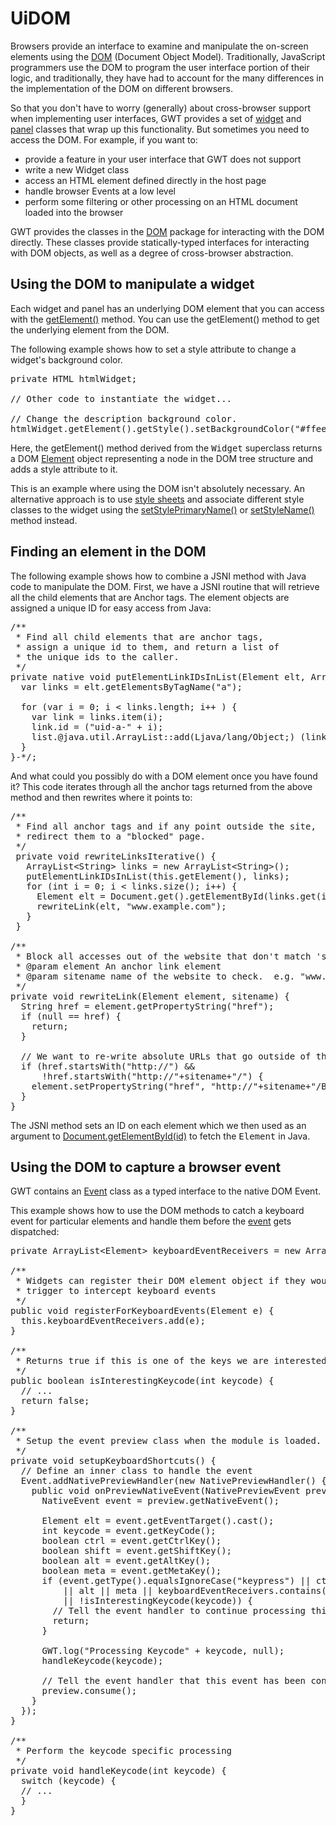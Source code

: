 UiDOM
===

<p>Browsers provide an interface to examine and manipulate the on-screen elements using the <a href="http://w3c.org/DOM/">DOM</a> (Document Object Model).
Traditionally, JavaScript programmers use the DOM to program the user interface portion of their logic, and traditionally, they have had to account for the many differences in the
implementation of the DOM on different browsers.</p>

<p>So that you don't have to worry (generally) about cross-browser support when implementing user interfaces, GWT provides a set of <a href="DevGuideUiWidgets.html">widget</a> and <a href="DevGuideUiPanels.html">panel</a> classes that wrap up this functionality. But sometimes you need to access the DOM. For example, if you
want to:</p>

<ul>
<li>provide a feature in your user interface that GWT does not support</li>

<li>write a new Widget class</li>

<li>access an HTML element defined directly in the host page</li>

<li>handle browser Events at a low level</li>

<li>perform some filtering or other processing on an HTML document loaded into the browser</li>
</ul>



<p>GWT provides the classes in the <a href="/javadoc/latest/com/google/gwt/dom/client/package-summary.html">DOM</a>
package for interacting with the DOM directly. These classes provide statically-typed interfaces for interacting with DOM objects, as well as a degree of
cross-browser abstraction.</p>

<h2>Using the DOM to manipulate a widget</h2>

<p>Each widget and panel has an underlying DOM element that you can access with the <a href="/javadoc/latest/com/google/gwt/user/client/ui/UIObject.html#getElement()">getElement()</a> method. You can use the
getElement() method to get the underlying element from the DOM.</p>

<p>The following example shows how to set a style attribute to change a widget's background color.</p>

<pre class="prettyprint">
private HTML htmlWidget;

// Other code to instantiate the widget...

// Change the description background color.
htmlWidget.getElement().getStyle().setBackgroundColor("#ffee80");
</pre>

<p>Here, the getElement() method derived from the <tt>Widget</tt> superclass returns a DOM <a href="/javadoc/latest/com/google/gwt/dom/client/Element.html">Element</a> object representing a node in the DOM tree
structure and adds a style attribute to it.</p>

<p>This is an example where using the DOM isn't absolutely necessary. An alternative approach is to use <a href="DevGuideUiCss.html">style sheets</a> and
associate different style classes to the widget using the <a href="/javadoc/latest/com/google/gwt/user/client/ui/UIObject.html#setStylePrimaryName(java.lang.String)">setStylePrimaryName()</a> or <a href="/javadoc/latest/com/google/gwt/user/client/ui/UIObject.html#setStyleName(java.lang.String)">setStyleName()</a> method
instead.</p>

<h2>Finding an element in the DOM</h2>

<p>The following example shows how to combine a JSNI method with Java code to manipulate the DOM. First, we have a JSNI routine that will retrieve all the child elements that are
Anchor tags. The element objects are assigned a unique ID for easy access from Java:</p>

<pre class="prettyprint">
/**
 * Find all child elements that are anchor tags,
 * assign a unique id to them, and return a list of
 * the unique ids to the caller.
 */
private native void putElementLinkIDsInList(Element elt, ArrayList&lt;String&gt; list) /*-{
  var links = elt.getElementsByTagName(&quot;a&quot;);

  for (var i = 0; i &lt; links.length; i++ ) {
    var link = links.item(i);
    link.id = (&quot;uid-a-&quot; + i);
    list.@java.util.ArrayList::add(Ljava/lang/Object;) (link.id);
  }
}-*/;
</pre>

<p>And what could you possibly do with a DOM element once you have found it? This code iterates through all the anchor tags returned from the above method and then rewrites where
it points to:</p>

<pre class="prettyprint">
/**
 * Find all anchor tags and if any point outside the site, 
 * redirect them to a &quot;blocked&quot; page.
 */
 private void rewriteLinksIterative() {
   ArrayList&lt;String&gt; links = new ArrayList&lt;String>();
   putElementLinkIDsInList(this.getElement(), links);
   for (int i = 0; i &lt; links.size(); i++) {
     Element elt = Document.get().getElementById(links.get(i));
     rewriteLink(elt, &quot;www.example.com&quot;);
   }
 }

/**
 * Block all accesses out of the website that don't match 'sitename'
 * @param element An anchor link element
 * @param sitename name of the website to check.  e.g. &quot;www.example.com&quot;
 */
private void rewriteLink(Element element, sitename) {
  String href = element.getPropertyString(&quot;href&quot;);
  if (null == href) {
    return;
  }

  // We want to re-write absolute URLs that go outside of this site
  if (href.startsWith(&quot;http://&quot;) &amp;&amp;
      !href.startsWith(&quot;http://&quot;+sitename+&quot;/&quot;) {
    element.setPropertyString(&quot;href&quot;, &quot;http://&quot;+sitename+&quot;/Blocked.html&quot;);
  }
}
</pre>

<p>The JSNI method sets an ID on each element which we then used as an argument to <a href="/javadoc/latest/com/google/gwt/dom/client/Document.html#getElementById(java.lang.String)">Document.getElementById(id)</a> to
fetch the <tt>Element</tt> in Java.</p>

<h2>Using the DOM to capture a browser event</h2>

<p>GWT contains an <a href="/javadoc/latest/com/google/gwt/dom/client/NativeEvent.html">Event</a> class as a typed interface to the
native DOM Event.</p>

<p>This example shows how to use the DOM methods to catch a keyboard event for particular elements and handle them before the <a href="DevGuideUiHandlers.html">event</a> gets dispatched:</p>

<pre class="prettyprint">
private ArrayList&lt;Element&gt; keyboardEventReceivers = new ArrayList&lt;Element&gt;();

/**
 * Widgets can register their DOM element object if they would like to be a
 * trigger to intercept keyboard events
 */
public void registerForKeyboardEvents(Element e) {
  this.keyboardEventReceivers.add(e);
}

/**
 * Returns true if this is one of the keys we are interested in
 */
public boolean isInterestingKeycode(int keycode) {
  // ...
  return false;
}

/**
 * Setup the event preview class when the module is loaded.
 */
private void setupKeyboardShortcuts() {
  // Define an inner class to handle the event
  Event.addNativePreviewHandler(new NativePreviewHandler() {
    public void onPreviewNativeEvent(NativePreviewEvent preview) {
      NativeEvent event = preview.getNativeEvent();

      Element elt = event.getEventTarget().cast();
      int keycode = event.getKeyCode();
      boolean ctrl = event.getCtrlKey();
      boolean shift = event.getShiftKey();
      boolean alt = event.getAltKey();
      boolean meta = event.getMetaKey();
      if (event.getType().equalsIgnoreCase(&quot;keypress&quot;) || ctrl || shift
          || alt || meta || keyboardEventReceivers.contains(elt)
          || !isInterestingKeycode(keycode)) {
        // Tell the event handler to continue processing this event.
        return;
      }

      GWT.log(&quot;Processing Keycode&quot; + keycode, null);
      handleKeycode(keycode);

      // Tell the event handler that this event has been consumed
      preview.consume();
    }
  });
}

/**
 * Perform the keycode specific processing
 */
private void handleKeycode(int keycode) {
  switch (keycode) {
  // ...
  }
}
</pre>